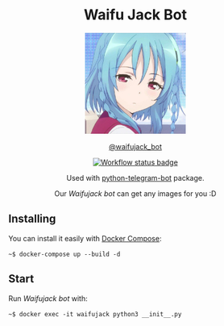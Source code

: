 <h1 align="center">Waifu Jack Bot</h1>

<div align="center">
    <img
        src="public/img/waifujack.jpeg"
        width="200"
        height="200"
        alt="Waifu Jack Bot Logo"
    >

[@waifujack_bot](https://telegram.me/waifujack_bot)

<a href="https://github.com/mathleite/waifujack_bot">
        <img src="https://github.com/mathleite/waifujack_bot/workflows/CI/badge.svg" alt="Workflow status badge">
</a>

Used with [python-telegram-bot](https://github.com/python-telegram-bot/python-telegram-bot) package.

Our *Waifujack bot* can get any images for you :D
</div>

## Installing
You can install it easily with [Docker Compose](https://docs.docker.com/compose/):
```
~$ docker-compose up --build -d
```

## Start
Run *Waifujack bot* with:
```
~$ docker exec -it waifujack python3 __init__.py
```